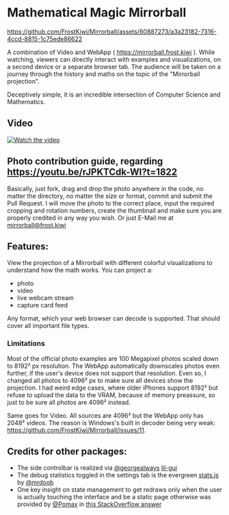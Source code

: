 # Mathematical Magic Mirrorball
https://github.com/FrostKiwi/Mirrorball/assets/60887273/a3a23182-7316-4ccd-8815-1c75ede86622


A combination of Video and WebApp ( https://mirrorball.frost.kiwi ). While watching, viewers can directly interact with examples and visualizations, on a second device or a separate browser tab.
The audience will be taken on a journey through the history and maths on the topic of the "Mirrorball projection".

Deceptively simple, it is an incredible intersection of Computer Science and Mathematics.


## Video
[![Watch the video](https://img.youtube.com/vi/rJPKTCdk-WI/0.jpg)](https://www.youtube.com/watch?v=rJPKTCdk-WI)

## Photo contribution guide, regarding https://youtu.be/rJPKTCdk-WI?t=1822
Basically, just fork, drag and drop the photo anywhere in the code, no matter the directory, no matter the size or format, commit and submit the Pull Request. I will move the photo to the correct place, input the required cropping and rotation numbers, create the thumbnail and make sure you are properly credited in any way you wish.
Or just E-Mail me at mirrorball@frost.kiwi

## Features:

View the projection of a Mirrorball with different colorful visualizations to understand how the math works. You can project a:
 * photo
 * video
 * live webcam stream
 * capture card feed

Any format, which your web browser can decode is supported. That should cover all important file types.

### Limitations
Most of the official photo examples are 100 Megapixel photos scaled down to 8192² px resolution. The WebApp automatically downscales photos even further, if the user's device does not support that resolution. Even so, I changed all photos to 4096² px to make sure all devices show the projection. I had weird edge cases, where older iPhones support 8192² but refuse to upload the data to the VRAM, because of memory preassure, so just to be sure all photos are 4096² instead.

Same goes for Video. All sources are 4096² but the WebApp only has 2048² videos. The reason is Windows's built in decoder being very weak: https://github.com/FrostKiwi/Mirrorball/issues/11.

## Credits for other packages:
 * The side controlbar is realized via [@georgealways](https://github.com/georgealways) [lil-gui](https://github.com/georgealways/lil-gui)
 * The debug statistics toggled in the settings tab is the evergreen [stats.js](https://github.com/mrdoob/stats.js) by [@mrdoob](https://github.com/mrdoob)
 * One key insight on state management to get redraws only when the user is actually touching the interface and be a static page otherwise was provided by [@Pomax](https://github.com/Pomax) in [this StackOverflow answer](https://stackoverflow.com/questions/76633899/can-requestanimationframe-be-called-from-input-events-and-still-respect-refresh/76633986?noredirect=1#comment135118794_76633986)
